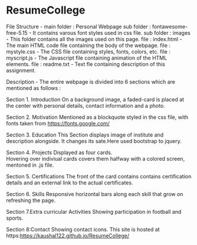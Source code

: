 # ResumeCollege
File Structure -
main folder        : Personal Webpage
	sub folder : fontawesome-free-5.15 - It contains varous font styles used in css file.
	sub folder : images		   - This folder contains all the images used on this page.
	file       : index.html		   - The main HTML code file containing the body of the webpage.
	file       : mystyle.css	   - The CSS file containing styles, fonts, colors, etc.
	file       : myscript.js	   - The Javascript file containing animation of the HTML elements. 
	file       : readme.txt		   - Text fle containing description of this assignment.

Description - 
The entire webpage is divided into 6 sections which are mentioned as follows :

Section 1. Introduction 
On a background image, a faded-card is placed at the center with personal details, 
contact information and a photo.

Section 2. Motivation
Mentioned as a blockquote styled in the css file, with fonts taken from https://fonts.google.com/

Section 3. Education
 This Section displays image of institute and description alongside.
It changes its sate.Here used bootstrap to jquery. 


Section 4. Projects
Displayed as four cards.  
Hovering over indiviual cards covers them halfway with a colored screen, mentoned in .js file.

Section 5. Certifications
 The front of the card contains contains certification details and an external link to the actual certificates.

Section 6. Skills
Responsive horizontal bars along each skill that grow on refreshing the page.  

Section 7.Extra curricular Activities
Showing participation in football and sports.

Section 8:Contact
Showing contact icons.
This site is hosted at https:https://kaushal122.github.io/ResumeCollege/
